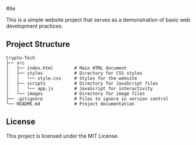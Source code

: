 #ite

This is a simple website project that serves as a demonstration of basic web development practices.

## Project Structure

```
Crypto-Tech
├── src
│   ├── index.html        # Main HTML document
│   ├── styles            # Directory for CSS styles
│   │   └── style.css     # Styles for the website
│   ├── scripts           # Directory for JavaScript files
│   │   └── app.js        # JavaScript for interactivity
│   └── images            # Directory for image files
├── .gitignore            # Files to ignore in version control
└── README.md             # Project documentation
```

## License

This project is licensed under the MIT License.